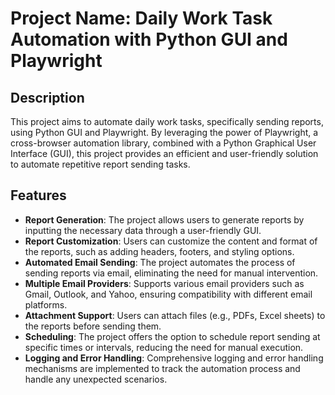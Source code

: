 # Project Name: Daily Work Task Automation with Python GUI and Playwright

## Description
This project aims to automate daily work tasks, specifically sending reports, using Python GUI and Playwright. By leveraging the power of Playwright, a cross-browser automation library, combined with a Python Graphical User Interface (GUI), this project provides an efficient and user-friendly solution to automate repetitive report sending tasks.

## Features
- **Report Generation**: The project allows users to generate reports by inputting the necessary data through a user-friendly GUI.
- **Report Customization**: Users can customize the content and format of the reports, such as adding headers, footers, and styling options.
- **Automated Email Sending**: The project automates the process of sending reports via email, eliminating the need for manual intervention.
- **Multiple Email Providers**: Supports various email providers such as Gmail, Outlook, and Yahoo, ensuring compatibility with different email platforms.
- **Attachment Support**: Users can attach files (e.g., PDFs, Excel sheets) to the reports before sending them.
- **Scheduling**: The project offers the option to schedule report sending at specific times or intervals, reducing the need for manual execution.
- **Logging and Error Handling**: Comprehensive logging and error handling mechanisms are implemented to track the automation process and handle any unexpected scenarios.